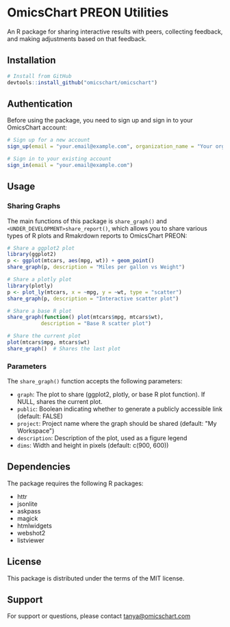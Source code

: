 # OmicsChart PREON Utilities

An R package for sharing interactive results with peers, collecting feedback, and making adjustments based on that feedback.

## Installation

```r
# Install from GitHub
devtools::install_github("omicschart/omicschart")
```

## Authentication

Before using the package, you need to sign up and sign in to your OmicsChart account:

```r
# Sign up for a new account
sign_up(email = "your.email@example.com", organization_name = "Your organization")

# Sign in to your existing account
sign_in(email = "your.email@example.com")
```

## Usage

### Sharing Graphs

The main functions of this package is `share_graph()` and 
`<UNDER_DEVELOPMENT>share_report()`,
which allows you to share various types of R plots and Rmakrdown reports to 
OmicsChart PREON:

```r
# Share a ggplot2 plot
library(ggplot2)
p <- ggplot(mtcars, aes(mpg, wt)) + geom_point()
share_graph(p, description = "Miles per gallon vs Weight")

# Share a plotly plot
library(plotly)
p <- plot_ly(mtcars, x = ~mpg, y = ~wt, type = "scatter")
share_graph(p, description = "Interactive scatter plot")

# Share a base R plot
share_graph(function() plot(mtcars$mpg, mtcars$wt), 
           description = "Base R scatter plot")

# Share the current plot
plot(mtcars$mpg, mtcars$wt)
share_graph()  # Shares the last plot
```

### Parameters

The `share_graph()` function accepts the following parameters:

- `graph`: The plot to share (ggplot2, plotly, or base R plot function). If NULL, shares the current plot.
- `public`: Boolean indicating whether to generate a publicly accessible link (default: FALSE)
- `project`: Project name where the graph should be shared (default: "My Workspace")
- `description`: Description of the plot, used as a figure legend
- `dims`: Width and height in pixels (default: c(900, 600))

## Dependencies

The package requires the following R packages:
- httr
- jsonlite
- askpass
- magick
- htmlwidgets
- webshot2
- listviewer

## License

This package is distributed under the terms of the MIT license.

## Support

For support or questions, please contact tanya@omicschart.com 